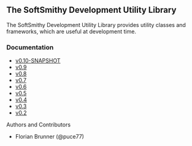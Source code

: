 ## The SoftSmithy Development Utility Library

The SoftSmithy Development Utility Library provides utility classes and frameworks, which are useful at development time.

### Documentation
    
* [v0.10-SNAPSHOT](0.10-SNAPSHOT/docs/site)
* [v0.9](0.9/docs/site)
* [v0.8](0.8/docs/site)
* [v0.7](0.7/docs/site)
* [v0.6](0.6/docs/site)
* [v0.5](0.5/docs)
* [v0.4](0.4/docs)
* [v0.3](0.3/docs)
* [v0.2](0.2/docs)

Authors and Contributors

* Florian Brunner (@puce77)

